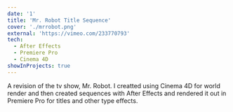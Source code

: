 ```yaml
---
date: '1'
title: 'Mr. Robot Title Sequence'
cover: './mrrobot.png'
external: 'https://vimeo.com/233770793'
tech:
  - After Effects
  - Premiere Pro
  - Cinema 4D
showInProjects: true
---
```


A revision of the tv show, Mr. Robot. I creatted using Cinema 4D for world render and then created sequences with After Effects and rendered it out in Premiere Pro for titles and other type effects.
